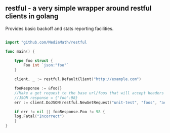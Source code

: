 ## restful - a very simple wrapper around restful clients in golang

Provides basic backoff and stats reporting facilities.

```go

import "github.com/MediaMath/restful

func main() {

    type foo struct {
        Foo int `json:"foo"`
    }

    client, _ := restful.DefaultClient("http://example.com")

    fooResponse := &foo{}
    //Make a get request to the base url/foos that will accept headers accept1 and accept2
    //JSON response = {"foo":98}
    err := client.DoJSON(restful.NewGetRequest("unit-test", "foos", "accept1", "accept2"), nil, fooResponse)

    if err != nil || fooResponse.Foo != 98 {
	log.Fatal("Incorrect")
    }
}
```
